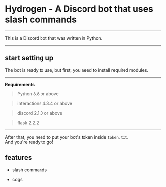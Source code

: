 # Hydrogen - A Discord bot that uses slash commands

<hr>
This is a Discord bot that was written in Python. <br>
<hr>

## start setting up

The bot is ready to use, but first, you need to install required modules.
<hr>

**Requirements**

> Python 3.8 or above

> interactions 4.3.4 or above

> discord 2.1.0 or above

> flask 2.2.2

<hr>

After that, you need to put your bot's token inside `token.txt`. <br>
And you're ready to go!

## features

- slash commands

- cogs
